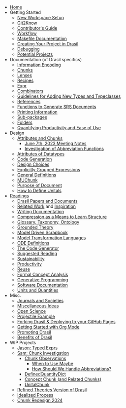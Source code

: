 * [Home](https://github.com/JacquesCarette/Drasil/wiki)
* Getting Started
  * [New Workspace Setup](New-Workspace-Setup)
  * [Git2Know](Git2Know-for-Drasil)
  * [Contributor's Guide](Contributor's-Guide)
  * [Workflow](Workflow)
  * [Makefile Documentation](Makefile)
  * [Creating Your Project in Drasil](Creating-Your-Project-in-Drasil)
  * [Debugging](Debugging-in-Drasil)
  * [Potential Projects](Potential-Projects)
* Documentation (of Drasil specifics)
  * [Information Encoding](Information-Encoding)
  * [Chunks](Chunks)
  * [Lenses](Lenses)
  * [Recipes](Recipes)
  * [Expr](Expr)
  * [Combinators](Combinator-Documentation)
  * [Guidelines for Adding New Types and Typeclasses](Guidelines-for-Adding-New-Types-and-Typeclasses-in-Drasil)
  * [References](Reference-Design-and-Documentation)
  * [Functions to Generate SRS Documents](Functions-to-Generate-SRS-Documents)
  * [Printing Information](Printing-Information-Guide)
  * [Sub-packages](SubPackages)
  * [Folders](Folder-layout)
  * [Quantifying Productivity and Ease of Use](Quantifying-Productivity-and-Ease-of-Use)
* Design
  * [Attributes and Chunks](Attributes-and-Chunks)
    * [June 7th, 2023 Meeting Notes](Attributes-and-Chunks,-Meeting-June-7th,-2023)
    * [Investigation of Abbreviation Functions](Investigation-of-Abbreviation-Functions)
  * [Attributes of Datatypes](Attributes-of-Data-Types)
  * [Code Generation](Code-Generation)
  * [Design Choices](Design-Choices)
  * [Explicitly Grouped Expressions](Explicit-Grouping-of-Expressions)
  * [General Definitions](General-Definitions)
  * [MUChunk](MUChunk)
  * [Purpose of Document](Recipe-for-Purpose-of-Document-Section)
  * [How to Define Unitals](WIP-How-to-define-Unitals)
* [Readings](Readings)
  * [Drasil Papers and Documents](Drasil-Papers-and-Documents)
  * [Related Work](Related-Work) and [Inspiration](Inspiration)
  * [Writing Documentation](Writing-Documentation)
  * [Compression as a Means to Learn Structure](Compression-as-a-means-to-learn-structure)
  * [Glossary, Taxonomy, Ontology](Glossary,-Taxonomy,-Ontology)
  * [Grounded Theory](Grounded-Theory)
  * [Model Driven Scrapbook](Model-Driven-Scrapbook)
  * [Model Transformation Languages](Model-Transformation-Languages)
  * [ODE Definitions](ODE-Definitions)
  * [The Code Generator](The-Code-Generator)
  * [Suggested Reading](Suggested-Reading)
  * [Sustainability](Sustainability)
  * [Productivity](Productivity)
  * [Reuse](Reuse)
  * [Formal Concept Analysis](Formal-Concept-Analysis)
  * [Generative Programming](Generative-Programming)
  * [Software Documentation](Software-Documentation)
  * [Units and Quantities](Units)
* Misc.
  * [Journals and Societies](Journals-and-Societies)
  * [Miscellaneous Ideas](Miscellaneous-ideas)
  * [Open Science](Open-Science)
  * [Projectile Example](Projectile-Example)
  * [Forking Drasil & Deploying to your GitHub Pages](Forking-Drasil-&-Deploying-to-your-GitHub-Pages)
  * [Getting Started with Org Mode](Getting-Started-with-Org-Mode)
  * [Promoting Drasil](Promoting-Drasil)
  * [Benefits of Drasil](Benefits-of-Drasil)
* WIP Projects
  * [Jason: Typed Exprs](Typed-Exprs)
  * [Sam: Chunk Investigation](Chunk-Investigation)
    * [Chunk Observations](Chunk-Observations)
      * [When to Use Maybe](When-to-Use-Maybe)
      * [How Should We Handle Abbreviations?](How-Should-We-Handle-Abbreviations?)
    * [DefinedQuantityDict](DefinedQuantityDict)
    * [Concept Chunk (and Related Chunks)](Concept-Chunk-(and-Related-Chunks))
    * [UnitalChunk](UnitalChunk)
  * [Refined Theories Version of Drasil](Refined-Theories-version-of-Drasil)
  * [Idealized Process](Idealized-Process)
  * [Chunk Redesign 2024](Chunk-Redesign-2024)